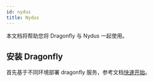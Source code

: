 ```yaml
---
id: nydus
title: Nydus
---
```


本文档将帮助您将 Dragonfly 与 Nydus 一起使用。

## 安装 Dragonfly

首先基于不同环境部署 dragonfly 服务，参考文档[快速开始](../../getting-started/quick-start.md)。
